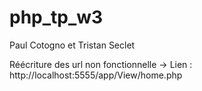 # php_tp_w3

Paul Cotogno et Tristan Seclet

Réécriture des url non fonctionnelle ->
Lien : http://localhost:5555/app/View/home.php
